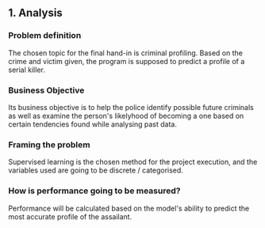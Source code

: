## 1. Analysis
### Problem definition
The chosen topic for the final hand-in is criminal profiling. Based on the crime and victim given, the program is supposed to predict a profile of a serial killer.

### Business Objective
Its business objective is to help the police identify possible future criminals as well as examine the person's likelyhood of becoming a one based on certain tendencies found while analysing past data.  

### Framing the problem
Supervised learning is the chosen method for the project execution, and the variables used are going to be discrete / categorised.

### How is performance going to be measured?
Performance will be calculated based on the model's ability to predict the most accurate profile of the assailant.


